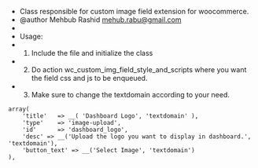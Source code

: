  * Class responsible for custom image field extension for woocommerce.
 * @author Mehbub Rashid <mehub.rabu@gmail.com>
 * 
 * Usage:
 * 1. Include the file and initialize the class
 * 2. Do action wc_custom_img_field_style_and_scripts where you want the field css and js to be enqueued.
 * 3. Make sure to change the textdomain according to your need.

```
array(
    'title'   => __( 'Dashboard Logo', 'textdomain' ),
    'type'    => 'image-upload',
    'id'      => 'dashboard_logo',
    'desc' => __('Upload the logo you want to display in dashboard.', 'textdomain'),
    'button_text' => __('Select Image', 'textdomain')
),
```